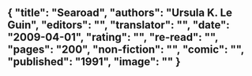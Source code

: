{
 "title": "Searoad",
 "authors": "Ursula K. Le Guin",
 "editors": "",
 "translator": "",
 "date": "2009-04-01",
 "rating": "",
 "re-read": "",
 "pages": "200",
 "non-fiction": "",
 "comic": "",
 "published": "1991",
 "image": ""
}
---

